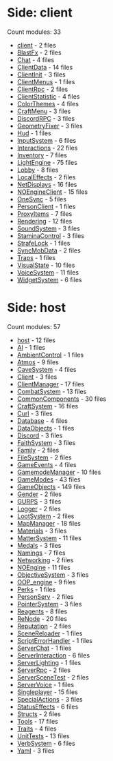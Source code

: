 # Side: client
Count modules: 33
 - [client](client//client.md) - 2 files
 - [BlastFx](client//BlastFx.md) - 2 files
 - [Chat](client//Chat.md) - 4 files
 - [ClientData](client//ClientData.md) - 14 files
 - [ClientInit](client//ClientInit.md) - 3 files
 - [ClientMenus](client//ClientMenus.md) - 1 files
 - [ClientRpc](client//ClientRpc.md) - 2 files
 - [ClientStatistic](client//ClientStatistic.md) - 4 files
 - [ColorThemes](client//ColorThemes.md) - 4 files
 - [CraftMenu](client//CraftMenu.md) - 3 files
 - [DiscordRPC](client//DiscordRPC.md) - 3 files
 - [GeometryFixer](client//GeometryFixer.md) - 3 files
 - [Hud](client//Hud.md) - 1 files
 - [InputSystem](client//InputSystem.md) - 6 files
 - [Interactions](client//Interactions.md) - 22 files
 - [Inventory](client//Inventory.md) - 7 files
 - [LightEngine](client//LightEngine.md) - 75 files
 - [Lobby](client//Lobby.md) - 8 files
 - [LocalEffects](client//LocalEffects.md) - 2 files
 - [NetDisplays](client//NetDisplays.md) - 16 files
 - [NOEngineClient](client//NOEngineClient.md) - 15 files
 - [OneSync](client//OneSync.md) - 5 files
 - [PersonClient](client//PersonClient.md) - 1 files
 - [ProxyItems](client//ProxyItems.md) - 7 files
 - [Rendering](client//Rendering.md) - 12 files
 - [SoundSystem](client//SoundSystem.md) - 3 files
 - [StaminaControl](client//StaminaControl.md) - 3 files
 - [StrafeLock](client//StrafeLock.md) - 1 files
 - [SyncMobData](client//SyncMobData.md) - 2 files
 - [Traps](client//Traps.md) - 1 files
 - [VisualState](client//VisualState.md) - 10 files
 - [VoiceSystem](client//VoiceSystem.md) - 11 files
 - [WidgetSystem](client//WidgetSystem.md) - 6 files
# Side: host
Count modules: 57
 - [host](host//host.md) - 12 files
 - [AI](host//AI.md) - 1 files
 - [AmbientControl](host//AmbientControl.md) - 1 files
 - [Atmos](host//Atmos.md) - 9 files
 - [CaveSystem](host//CaveSystem.md) - 4 files
 - [Client](host//Client.md) - 3 files
 - [ClientManager](host//ClientManager.md) - 17 files
 - [CombatSystem](host//CombatSystem.md) - 13 files
 - [CommonComponents](host//CommonComponents.md) - 30 files
 - [CraftSystem](host//CraftSystem.md) - 16 files
 - [Curl](host//Curl.md) - 3 files
 - [Database](host//Database.md) - 4 files
 - [DataObjects](host//DataObjects.md) - 1 files
 - [Discord](host//Discord.md) - 3 files
 - [FaithSystem](host//FaithSystem.md) - 3 files
 - [Family](host//Family.md) - 2 files
 - [FileSystem](host//FileSystem.md) - 2 files
 - [GameEvents](host//GameEvents.md) - 4 files
 - [GamemodeManager](host//GamemodeManager.md) - 10 files
 - [GameModes](host//GameModes.md) - 43 files
 - [GameObjects](host//GameObjects.md) - 149 files
 - [Gender](host//Gender.md) - 2 files
 - [GURPS](host//GURPS.md) - 3 files
 - [Logger](host//Logger.md) - 2 files
 - [LootSystem](host//LootSystem.md) - 2 files
 - [MapManager](host//MapManager.md) - 18 files
 - [Materials](host//Materials.md) - 3 files
 - [MatterSystem](host//MatterSystem.md) - 11 files
 - [Medals](host//Medals.md) - 3 files
 - [Namings](host//Namings.md) - 7 files
 - [Networking](host//Networking.md) - 2 files
 - [NOEngine](host//NOEngine.md) - 11 files
 - [ObjectiveSystem](host//ObjectiveSystem.md) - 3 files
 - [OOP_engine](host//OOP_engine.md) - 9 files
 - [Perks](host//Perks.md) - 1 files
 - [PersonServ](host//PersonServ.md) - 2 files
 - [PointerSystem](host//PointerSystem.md) - 3 files
 - [Reagents](host//Reagents.md) - 8 files
 - [ReNode](host//ReNode.md) - 20 files
 - [Reputation](host//Reputation.md) - 2 files
 - [SceneReloader](host//SceneReloader.md) - 1 files
 - [ScriptErrorHandler](host//ScriptErrorHandler.md) - 1 files
 - [ServerChat](host//ServerChat.md) - 1 files
 - [ServerInteraction](host//ServerInteraction.md) - 6 files
 - [ServerLighting](host//ServerLighting.md) - 1 files
 - [ServerRpc](host//ServerRpc.md) - 2 files
 - [ServerSceneTest](host//ServerSceneTest.md) - 2 files
 - [ServerVoice](host//ServerVoice.md) - 1 files
 - [Singleplayer](host//Singleplayer.md) - 15 files
 - [SpecialActions](host//SpecialActions.md) - 3 files
 - [StatusEffects](host//StatusEffects.md) - 6 files
 - [Structs](host//Structs.md) - 2 files
 - [Tools](host//Tools.md) - 17 files
 - [Traits](host//Traits.md) - 4 files
 - [UnitTests](host//UnitTests.md) - 13 files
 - [VerbSystem](host//VerbSystem.md) - 6 files
 - [Yaml](host//Yaml.md) - 3 files
